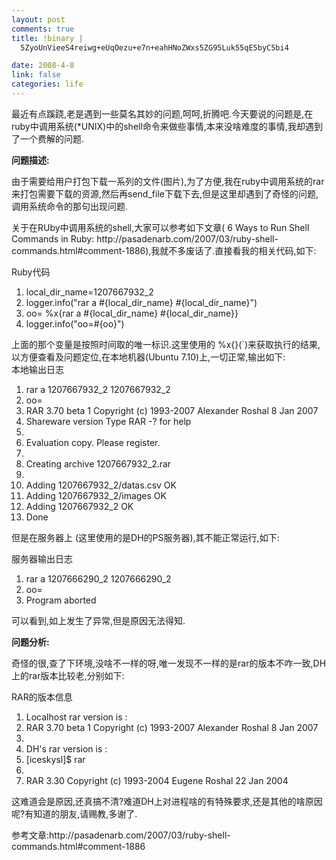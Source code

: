 ```yaml
--- 
layout: post
comments: true
title: !binary |
  5ZyoUnVieeS4reiwg+eUqOezu+e7n+eahHNoZWxs5ZG95Luk55qE5byC5bi4

date: 2008-4-8
link: false
categories: life
---
```

<p>最近有点蹊跷,老是遇到一些莫名其妙的问题,呵呵,折腾吧.今天要说的问题是,在ruby中调用系统(*UNIX)中的shell命令来做些事情,本来没啥难度的事情,我却遇到了一个费解的问题.</p>
<p><strong>问题描述:</strong></p>
<p>由于需要给用户打包下载一系列的文件(图片),为了方便,我在ruby中调用系统的rar来打包需要下载的资源,然后再send_file下载下去,但是这里却遇到了奇怪的问题,调用系统命令的那句出现问题.</p>
<p>关于在RUby中调用系统的shell,大家可以参考如下文章( 6 Ways to Run Shell Commands in Ruby: http://pasadenarb.com/2007/03/ruby-shell-commands.html#comment-1886),我就不多废话了.直接看我的相关代码,如下:</p>
<p>
<div class="codeText">
<div class="codeHead">Ruby代码</div>
<ol start="1" class="dp-rb">
    <li class="alt"><span><span>local_dir_name=1207667932_2&nbsp;&nbsp;</span></span></li>
    <li class=""><span>logger.info(<span class="string">&quot;rar&nbsp;a&nbsp;#{local_dir_name}&nbsp;#{local_dir_name}&quot;</span><span>)&nbsp;&nbsp;</span></span></li>
    <li class="alt"><span>oo=&nbsp;%x{rar&nbsp;a&nbsp;<span class="comment">#{local_dir_name}&nbsp;#{local_dir_name}}</span><span>&nbsp;&nbsp;</span></span></li>
    <li class=""><span>logger.info(<span class="string">&quot;oo=#{oo}&quot;</span><span>)&nbsp;&nbsp;</span></span></li>
</ol>
</div>
上面的那个变量是按照时间取的唯一标识.这里使用的 %x{}(`)来获取执行的结果,以方便查看及问题定位,在本地机器(Ubuntu 7.10)上,一切正常,输出如下:
<div class="codeText">
<div class="codeHead">本地输出日志</div>
<ol start="1" class="dp-xml">
    <li class="alt"><span><span>rar&nbsp;a&nbsp;1207667932_2&nbsp;1207667932_2&nbsp;&nbsp;</span></span></li>
    <li class=""><span><span class="attribute">oo</span><span>=&nbsp;&nbsp;</span></span></li>
    <li class="alt"><span><span class="attribute-value">RAR</span><span>&nbsp;3.70&nbsp;beta&nbsp;1&nbsp;Copyright&nbsp;(c)&nbsp;1993-2007&nbsp;Alexander&nbsp;Roshal&nbsp;8&nbsp;Jan&nbsp;2007&nbsp;&nbsp;</span></span></li>
    <li class=""><span>Shareware&nbsp;version&nbsp;Type&nbsp;RAR&nbsp;-?&nbsp;for&nbsp;help&nbsp;&nbsp;</span></li>
    <li class="alt"><span>&nbsp;&nbsp;</span></li>
    <li class=""><span>Evaluation&nbsp;copy.&nbsp;Please&nbsp;register.&nbsp;&nbsp;</span></li>
    <li class="alt"><span>&nbsp;&nbsp;</span></li>
    <li class=""><span>Creating&nbsp;archive&nbsp;1207667932_2.rar&nbsp;&nbsp;</span></li>
    <li class="alt"><span>&nbsp;&nbsp;</span></li>
    <li class=""><span>Adding&nbsp;1207667932_2/datas.csv&nbsp;OK&nbsp;&nbsp;</span></li>
    <li class="alt"><span>Adding&nbsp;1207667932_2/images&nbsp;OK&nbsp;&nbsp;</span></li>
    <li class=""><span>Adding&nbsp;1207667932_2&nbsp;OK&nbsp;&nbsp;</span></li>
    <li class="alt"><span>Done&nbsp;&nbsp;</span></li>
</ol>
</div>
</p>
<p>但是在服务器上 (这里使用的是DH的PS服务器),其不能正常运行,如下:</p>
<p>
<div class="codeText">
<div class="codeHead">服务器输出日志</div>
<ol start="1" class="dp-xml">
    <li class="alt"><span><span>rar&nbsp;a&nbsp;1207666290_2&nbsp;1207666290_2&nbsp;&nbsp;</span></span></li>
    <li class=""><span><span class="attribute">oo</span><span>=&nbsp;&nbsp;</span></span></li>
    <li class="alt"><span><span class="attribute-value">Program</span><span>&nbsp;aborted&nbsp;&nbsp;</span></span></li>
</ol>
</div>
可以看到,如上发生了异常,但是原因无法得知.</p>
<p><strong>问题分析:</strong></p>
<p>奇怪的很,查了下环境,没啥不一样的呀,唯一发现不一样的是rar的版本不咋一致,DH上的rar版本比较老,分别如下:
<div class="codeText">
<div class="codeHead">RAR的版本信息</div>
<ol start="1" class="dp-rb">
    <li class="alt"><span><span>Localhost&nbsp;rar&nbsp;version&nbsp;is&nbsp;:&nbsp;&nbsp;</span></span></li>
    <li class=""><span>RAR&nbsp;3.70&nbsp;beta&nbsp;1&nbsp;Copyright&nbsp;(c)&nbsp;1993-2007&nbsp;Alexander&nbsp;Roshal&nbsp;8&nbsp;Jan&nbsp;2007&nbsp;&nbsp;</span></li>
    <li class="alt"><span>&nbsp;&nbsp;</span></li>
    <li class=""><span>DH's&nbsp;rar&nbsp;version&nbsp;is&nbsp;:&nbsp;&nbsp;</span></li>
    <li class="alt"><span>[iceskysl]$&nbsp;rar&nbsp;&nbsp;</span></li>
    <li class=""><span>&nbsp;&nbsp;</span></li>
    <li class="alt"><span>RAR&nbsp;3.30&nbsp;Copyright&nbsp;(c)&nbsp;1993-2004&nbsp;Eugene&nbsp;Roshal&nbsp;22&nbsp;Jan&nbsp;2004&nbsp;&nbsp;</span></li>
</ol>
</div>
</p>
<p>这难道会是原因,还真搞不清?难道DH上对进程啥的有特殊要求,还是其他的啥原因呢?有知道的朋友,请赐教,多谢了.</p>
<p>参考文章:http://pasadenarb.com/2007/03/ruby-shell-commands.html#comment-1886</p>
